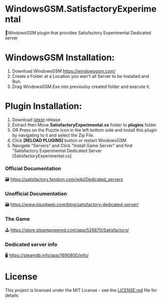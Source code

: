 # WindowsGSM.SatisfactoryExperimental
🧩WindowsGSM plugin that provides Satisfactory Experimental Dedicated server


# WindowsGSM Installation: 
1. Download  WindowsGSM https://windowsgsm.com/ 
2. Create a Folder at a Location you wan't all Server to be Installed and Run.
4. Drag WindowsGSM.Exe into previoulsy created folder and execute it.

# Plugin Installation:
1. Download [latest](https://github.com/ohmcodes/WindowsGSM.SatisfactoryExperimental/releases/latest) release
2. Extract then Move **SatisfactoryExperimental.cs** folder to **plugins** folder
3. OR Press on the Puzzle Icon in the left bottom side and install this plugin by navigating to it and select the Zip File.
4. Click **[RELOAD PLUGINS]** button or restart WindowsGSM
5. Navigate "Servers" and Click "Install Game Server" and find "Satisfactory Experimental Dedicated Server [SatisfactoryExperimental.cs]

### Official Documentation
🗃️ https://satisfactory.fandom.com/wiki/Dedicated_servers

### Unofficial Documentation
🗃️ https://www.liquidweb.com/blog/satisfactory-dedicated-server/

### The Game
🕹️ https://store.steampowered.com/app/526870/Satisfactory/

### Dedicated server info
🖥️ https://steamdb.info/app/1690800/info/


# License
This project is licensed under the MIT License - see the <a href="https://github.com/ohmcodes/WindowsGSM.SatisfactoryExperimental/blob/main/LICENSE">LICENSE.md</a> file for details
